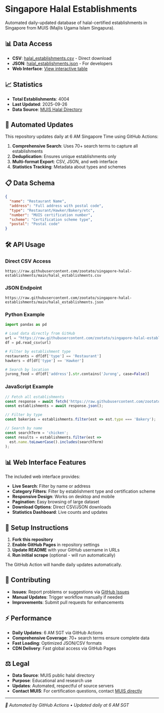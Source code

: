# Singapore Halal Establishments

Automated daily-updated database of halal-certified establishments in Singapore from MUIS (Majlis Ugama Islam Singapura).

## 📊 Data Access

- **CSV**: [halal_establishments.csv](halal_establishments.csv) - Direct download
- **JSON**: [halal_establishments.json](halal_establishments.json) - For developers
- **Web Interface**: [View interactive table](https://zootato.github.io/singapore-halal-establishments/)

## 📈 Statistics

- **Total Establishments**: 4004
- **Last Updated**: 2025-09-26
- **Data Source**: [MUIS Halal Directory](https://halal.muis.gov.sg/halal/establishments)

## 🔄 Automated Updates

This repository updates daily at 6 AM Singapore Time using GitHub Actions:

1. **Comprehensive Search**: Uses 70+ search terms to capture all establishments
2. **Deduplication**: Ensures unique establishments only
3. **Multi-format Export**: CSV, JSON, and web interface
4. **Statistics Tracking**: Metadata about types and schemes

## 📋 Data Schema

```json
{
  "name": "Restaurant Name",
  "address": "Full address with postal code",
  "type": "Restaurant/Hawker/Bakery/etc",
  "number": "MUIS certification number",
  "scheme": "Certification scheme type",
  "postal": "Postal code"
}
```

## 🛠 API Usage

### Direct CSV Access
```
https://raw.githubusercontent.com/zootato/singapore-halal-establishments/main/halal_establishments.csv
```

### JSON Endpoint
```
https://raw.githubusercontent.com/zootato/singapore-halal-establishments/main/halal_establishments.json
```

### Python Example
```python
import pandas as pd

# Load data directly from GitHub
url = "https://raw.githubusercontent.com/zootato/singapore-halal-establishments/main/halal_establishments.csv"
df = pd.read_csv(url)

# Filter by establishment type
restaurants = df[df['type'] == 'Restaurant']
hawkers = df[df['type'] == 'Hawker']

# Search by location
jurong_food = df[df['address'].str.contains('Jurong', case=False)]
```

### JavaScript Example
```javascript
// Fetch all establishments
const response = await fetch('https://raw.githubusercontent.com/zootato/singapore-halal-establishments/main/halal_establishments.json');
const establishments = await response.json();

// Filter by type
const bakeries = establishments.filter(est => est.type === 'Bakery');

// Search by name
const searchTerm = 'chicken';
const results = establishments.filter(est =>
  est.name.toLowerCase().includes(searchTerm)
);
```

## 📊 Web Interface Features

The included web interface provides:

- **Live Search**: Filter by name or address
- **Category Filters**: Filter by establishment type and certification scheme
- **Responsive Design**: Works on desktop and mobile
- **Pagination**: Easy browsing of large dataset
- **Download Options**: Direct CSV/JSON downloads
- **Statistics Dashboard**: Live counts and updates

## 🚀 Setup Instructions

1. **Fork this repository**
2. **Enable GitHub Pages** in repository settings
3. **Update README** with your GitHub username in URLs
4. **Run initial scrape** (optional - will run automatically)

The GitHub Action will handle daily updates automatically.

## 🤝 Contributing

- **Issues**: Report problems or suggestions via [GitHub Issues](../../issues)
- **Manual Updates**: Trigger workflow manually if needed
- **Improvements**: Submit pull requests for enhancements

## ⚡ Performance

- **Daily Updates**: 6 AM SGT via GitHub Actions
- **Comprehensive Coverage**: 70+ search terms ensure complete data
- **Fast Loading**: Optimized JSON/CSV formats
- **CDN Delivery**: Fast global access via GitHub Pages

## ⚖️ Legal

- **Data Source**: MUIS public halal directory
- **Purpose**: Educational and research use
- **Updates**: Automated, respectful of source servers
- **Contact MUIS**: For certification questions, contact [MUIS directly](https://www.muis.gov.sg/)

---

*🤖 Automated by GitHub Actions • Updated daily at 6 AM SGT*